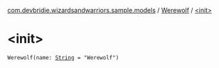 [com.devbridie.wizardsandwarriors.sample.models](../index.md) / [Werewolf](index.md) / [&lt;init&gt;](.)

# &lt;init&gt;

`Werewolf(name: `[`String`](https://kotlinlang.org/api/latest/jvm/stdlib/kotlin/-string/index.html)` = "Werewolf")`